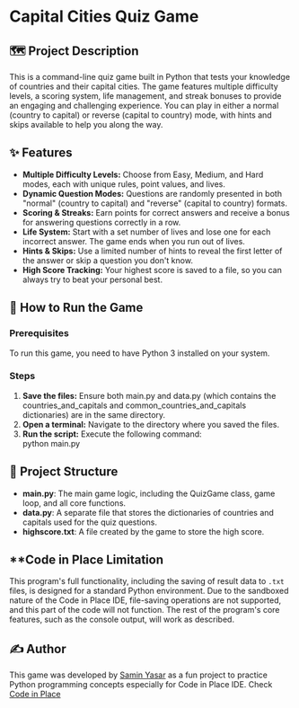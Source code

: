 # **Capital Cities Quiz Game**

## **🗺️ Project Description**

This is a command-line quiz game built in Python that tests your knowledge of countries and their capital cities. The game features multiple difficulty levels, a scoring system, life management, and streak bonuses to provide an engaging and challenging experience. You can play in either a normal (country to capital) or reverse (capital to country) mode, with hints and skips available to help you along the way.

## **✨ Features**

* **Multiple Difficulty Levels:** Choose from Easy, Medium, and Hard modes, each with unique rules, point values, and lives.  
* **Dynamic Question Modes:** Questions are randomly presented in both "normal" (country to capital) and "reverse" (capital to country) formats.  
* **Scoring & Streaks:** Earn points for correct answers and receive a bonus for answering questions correctly in a row.  
* **Life System:** Start with a set number of lives and lose one for each incorrect answer. The game ends when you run out of lives.  
* **Hints & Skips:** Use a limited number of hints to reveal the first letter of the answer or skip a question you don't know.  
* **High Score Tracking:** Your highest score is saved to a file, so you can always try to beat your personal best.

## **🚀 How to Run the Game**

### **Prerequisites**

To run this game, you need to have Python 3 installed on your system.

### **Steps**

1. **Save the files:** Ensure both main.py and data.py (which contains the countries\_and\_capitals and common\_countries\_and\_capitals dictionaries) are in the same directory.  
2. **Open a terminal:** Navigate to the directory where you saved the files.  
3. **Run the script:** Execute the following command:  
   python main.py

## **📂 Project Structure**

* **main.py**: The main game logic, including the QuizGame class, game loop, and all core functions.  
* **data.py**: A separate file that stores the dictionaries of countries and capitals used for the quiz questions.  
* **highscore.txt**: A file created by the game to store the high score.

## **Code in Place Limitation

This program's full functionality, including the saving of result data to `.txt` files, is designed for a standard Python environment. Due to the sandboxed nature of the Code in Place IDE, file-saving operations are not supported, and this part of the code will not function. The rest of the program's core features, such as the console output, will work as described.

## **✍️ Author**

This game was developed by [Samin Yasar](https://samin-yasar.github.io) as a fun project to practice Python programming concepts especially for Code in Place IDE. Check [Code in Place](https://codeinplace.stanford.edu/cip4/share/zea1uKJ6DiPl21uMD7ei)
